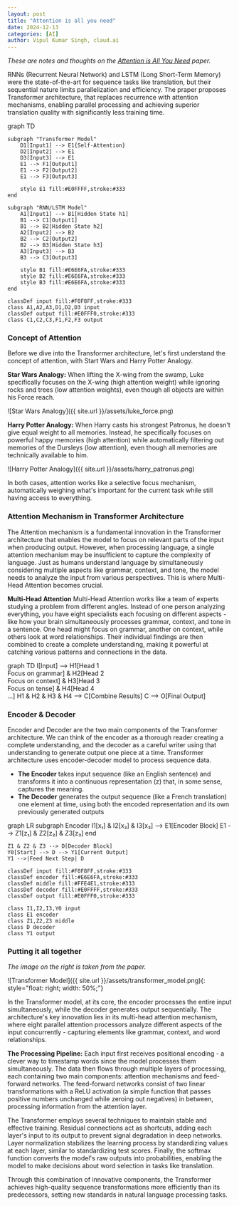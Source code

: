 ```yaml
---
layout: post
title: "Attention is all you need"
date: 2024-12-13
categories: [AI]
author: Vipul Kumar Singh, claud.ai
---
```


_These are notes and thoughts on the [Attention is All You Need](https://arxiv.org/abs/1706.03762) paper._

RNNs (Recurrent Neural Network) and LSTM (Long Short-Term Memory) were the state-of-the-art for sequence tasks like translation, but their sequential nature limits parallelization and efficiency. The praper proposes Transformer architecture, that replaces recurrence with attention mechanisms, enabling parallel processing and achieving superior translation quality with significantly less training time.

<div class="mermaid">
graph TD

    subgraph "Transformer Model"
        D1[Input1] --> E1{Self-Attention}
        D2[Input2] --> E1
        D3[Input3] --> E1
        E1 --> F1[Output1]
        E1 --> F2[Output2]
        E1 --> F3[Output3]
        
        style E1 fill:#E0FFFF,stroke:#333
    end

    subgraph "RNN/LSTM Model"
        A1[Input1] --> B1[Hidden State h1]
        B1 --> C1[Output1]
        B1 --> B2[Hidden State h2]
        A2[Input2] --> B2
        B2 --> C2[Output2]
        B2 --> B3[Hidden State h3]
        A3[Input3] --> B3
        B3 --> C3[Output3]
        
        style B1 fill:#E6E6FA,stroke:#333
        style B2 fill:#E6E6FA,stroke:#333
        style B3 fill:#E6E6FA,stroke:#333
    end

    classDef input fill:#F0F8FF,stroke:#333
    class A1,A2,A3,D1,D2,D3 input
    classDef output fill:#E0FFF0,stroke:#333
    class C1,C2,C3,F1,F2,F3 output
</div>

<h3>Concept of Attention</h3>

Before we dive into the Transformer architecture, let's first understand the concept of attention, with Start Wars and Harry Potter Analogy.

<b>Star Wars Analogy:</b> When lifting the X-wing from the swamp, Luke specifically focuses on the X-wing (high attention weight) while ignoring rocks and trees (low attention weights), even though all objects are within his Force reach.

![Star Wars Analogy]({{ site.url }}/assets/luke_force.png)

<b>Harry Potter Analogy:</b> When Harry casts his strongest Patronus, he doesn't give equal weight to all memories. Instead, he specifically focuses on powerful happy memories (high attention) while automatically filtering out memories of the Dursleys (low attention), even though all memories are technically available to him.

![Harry Potter Analogy]({{ site.url }}/assets/harry_patronus.png)

In both cases, attention works like a selective focus mechanism, automatically weighing what's important for the current task while still having access to everything.

<h3>Attention Mechanism in Transformer Architecture</h3>

The Attention mechanism is a fundamental innovation in the Transformer architecture that enables the model to focus on relevant parts of the input when producing output. However, when processing language, a single attention mechanism may be insufficient to capture the complexity of language. Just as humans understand language by simultaneously considering multiple aspects like grammar, context, and tone, the model needs to analyze the input from various perspectives. This is where Multi-Head Attention becomes crucial. 

<b>Multi-Head Attention</b> Multi-Head Attention works like a team of experts studying a problem from different angles. Instead of one person analyzing everything, you have eight specialists each focusing on different aspects - like how your brain simultaneously processes grammar, context, and tone in a sentence. One head might focus on grammar, another on context, while others look at word relationships. Their individual findings are then combined to create a complete understanding, making it powerful at catching various patterns and connections in the data.

<div class="mermaid">
graph TD
    I[Input] --> H1[Head 1<br>Focus on grammar] & H2[Head 2<br>Focus on context] & H3[Head 3<br>Focus on tense] & H4[Head 4<br>...]
    H1 & H2 & H3 & H4 --> C[Combine Results]
    C --> O[Final Output]
</div>

<h3>Encoder & Decoder</h3>

Encoder and Decoder are the two main components of the Transformer architecture. We can think of the encoder as a thorough reader creating a complete understanding, and the decoder as a careful writer using that understanding to generate output one piece at a time. Transformer architecture uses encoder-decoder model to process sequence data. 

- <b>The Encoder</b> takes input sequence (like an English sentence) and transforms it into a continuous representation (z) that, in some sense, captures the meaning.
- <b>The Decoder</b>  generates the output sequence (like a French translation) one element at time, using both the encoded representation and its own previously generated outputs

<div class="mermaid">
graph LR
    subgraph Encoder
        I1[x₁] & I2[x₂] & I3[x₃] --> E1[Encoder Block]
        E1 --> Z1[z₁] & Z2[z₂] & Z3[z₃]
    end
    
    Z1 & Z2 & Z3 --> D[Decoder Block]
    Y0[Start] --> D --> Y1[Current Output]
    Y1 -->|Feed Next Step| D

    classDef input fill:#F0F8FF,stroke:#333
    classDef encoder fill:#E6E6FA,stroke:#333
    classDef middle fill:#FFE4E1,stroke:#333
    classDef decoder fill:#E0FFFF,stroke:#333
    classDef output fill:#E0FFF0,stroke:#333

    class I1,I2,I3,Y0 input
    class E1 encoder
    class Z1,Z2,Z3 middle
    class D decoder
    class Y1 output
</div>

<h3>Putting it all together</h3>

_The image on the right is taken from the paper._

![Transformer Model]({{ site.url }}/assets/transformer_model.png){: style="float: right; width: 50%;"}

In the Transformer model, at its core, the encoder processes the entire input simultaneously, while the decoder generates output sequentially. The architecture's key innovation lies in its multi-head attention mechanism, where eight parallel attention processors analyze different aspects of the input concurrently - capturing elements like grammar, context, and word relationships.

**The Processing Pipeline:** Each input first receives positional encoding - a clever way to timestamp words since the model processes them simultaneously. The data then flows through multiple layers of processing, each containing two main components: attention mechanisms and feed-forward networks. The feed-forward networks consist of two linear transformations with a ReLU activation (a simple function that passes positive numbers unchanged while zeroing out negatives) in between, processing information from the attention layer.

The Transformer employs several techniques to maintain stable and effective training. Residual connections act as shortcuts, adding each layer's input to its output to prevent signal degradation in deep networks. Layer normalization stabilizes the learning process by standardizing values at each layer, similar to standardizing test scores. Finally, the softmax function converts the model's raw outputs into probabilities, enabling the model to make decisions about word selection in tasks like translation.

Through this combination of innovative components, the Transformer achieves high-quality sequence transformations more efficiently than its predecessors, setting new standards in natural language processing tasks.

